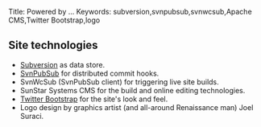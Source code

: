 Title: Powered by ...
Keywords: subversion,svnpubsub,svnwcsub,Apache CMS,Twitter Bootstrap,logo

## Site technologies

- [Subversion](http://subversion.apache.org/) as data store.
- [SvnPubSub](https://journal.paul.querna.org/articles/2010/10/22/evolution-of-apaches-websites/) for distributed commit hooks.
- SvnWcSub (SvnPubSub client) for triggering live site builds.
- SunStar Systems CMS for the build and online editing technologies.
- [Twitter Bootstrap](http://github.com/twbs/bootstrap) for the site's look and feel.
- Logo design by graphics artist (and all-around Renaissance man) Joel Suraci.

